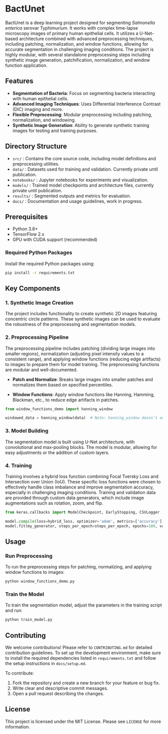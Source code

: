 # BactUnet

BactUnet is a deep learning project designed for segmenting *Salmonella enterica* serovar Typhimurium. It works with complex time-lapse microscopy images of primary human epithelial cells. It utilizes a U-Net-based architecture combined with advanced preprocessing techniques, including patching, normalization, and window functions, allowing for accurate segmentation in challenging imaging conditions. The project is highly modular, with several standalone preprocessing steps including synthetic image generation, patchification, normalization, and window function application.

## Features
- **Segmentation of Bacteria**: Focus on segmenting bacteria interacting with human epithelial cells.
- **Advanced Imaging Techniques**: Uses Differential Interference Contrast (DIC) imaging and more.
- **Flexible Preprocessing**: Modular preprocessing including patching, normalization, and windowing.
- **Synthetic Image Generation**: Ability to generate synthetic training images for testing and training purposes.

## Directory Structure
- `src/` : Contains the core source code, including model definitions and preprocessing utilities.
- `data/` : Datasets used for training and validation. Currently private until publication.
- `notebooks/` : Jupyter notebooks for experiments and visualization.
- `models/` : Trained model checkpoints and architecture files, currently private until publication.
- `results/` : Segmented outputs and metrics for evaluation.
- `docs/` : Documentation and usage guidelines, work in progress.

## Prerequisites
- Python 3.8+
- TensorFlow 2.x
- GPU with CUDA support (recommended)

### Required Python Packages
Install the required Python packages using:

```bash
pip install -r requirements.txt
```

## Key Components

### 1. Synthetic Image Creation
The project includes functionality to create synthetic 2D images featuring concentric circle patterns. These synthetic images can be used to evaluate the robustness of the preprocessing and segmentation models.

### 2. Preprocessing Pipeline
The preprocessing pipeline includes patching (dividing large images into smaller regions), normalization (adjusting pixel intensity values to a consistent range), and applying window functions (reducing edge artifacts) to images to prepare them for model training. The preprocessing functions are modular and well-documented.

- **Patch and Normalize**: Breaks large images into smaller patches and normalizes them based on specified percentiles.

- **Window Functions**: Apply window functions like Hanning, Hamming, Blackman, etc., to reduce edge artifacts in patches.

```python
from window_functions_demo import hanning_window

windowed_data = hanning_window(data)  # Note: hanning_window doesn't accept a beta parameter
```

### 3. Model Building
The segmentation model is built using U-Net architecture, with convolutional and max-pooling blocks. The model is modular, allowing for easy adjustments or the addition of custom layers.

### 4. Training
Training involves a hybrid loss function combining Focal Tversky Loss and Intersection over Union (IoU). These specific loss functions were chosen to effectively handle class imbalance and improve segmentation accuracy, especially in challenging imaging conditions. Training and validation data are provided through custom data generators, which include image augmentations such as rotation, zoom, and flip.

```python
from keras.callbacks import ModelCheckpoint, EarlyStopping, CSVLogger

model.compile(loss=hybrid_loss, optimizer='adam', metrics=['accuracy'])
model.fit(my_generator, steps_per_epoch=steps_per_epoch, epochs=100, validation_data=validation_datagen, callbacks=callbacks_list)
```

## Usage

### Run Preprocessing
To run the preprocessing steps for patching, normalizing, and applying window functions to images:

```python
python window_functions_demo.py
```

### Train the Model
To train the segmentation model, adjust the parameters in the training script and run:

```bash
python train_model.py
```

## Contributing
We welcome contributions! Please refer to `CONTRIBUTING.md` for detailed contribution guidelines. To set up the development environment, make sure to install the required dependencies listed in `requirements.txt` and follow the setup instructions in `docs/setup.md`.

To contribute:
1. Fork the repository and create a new branch for your feature or bug fix.
2. Write clear and descriptive commit messages.
3. Open a pull request describing the changes.

## License
This project is licensed under the MIT License. Please see `LICENSE` for more information.



